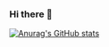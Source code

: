 ### Hi there 👋

[![Anurag's GitHub stats](https://github-readme-stats.vercel.app/api?username=KamilPietnicki)](https://github.com/anuraghazra/github-readme-stats)


<!--
**KamilPietnicki/KamilPietnicki** is a ✨ _special_ ✨ repository because its `README.md` (this file) appears on your GitHub profile.

Here are some ideas to get you started:

- 🔭 I’m currently working on ...
- 🌱 I’m currently learning ...
- 👯 I’m looking to collaborate on ...
- 🤔 I’m looking for help with ...
- 💬 Ask me about ...
- 📫 How to reach me: ...
- 😄 Pronouns: ...
- ⚡ Fun fact: ...
-->
